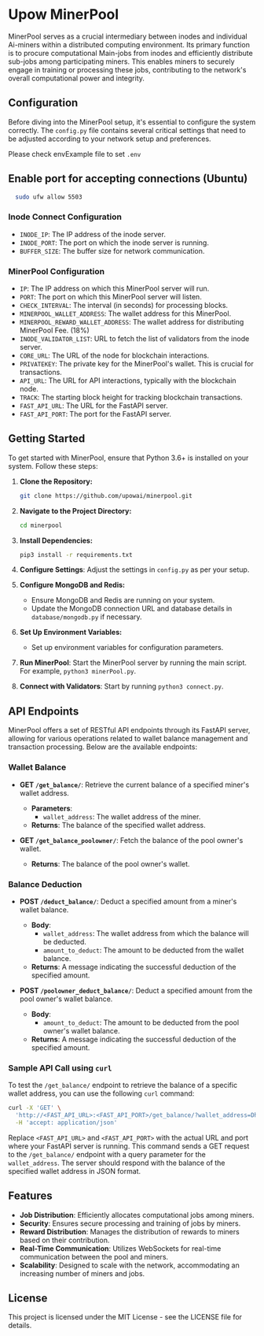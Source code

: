 # Upow MinerPool

MinerPool serves as a crucial intermediary between inodes and individual Ai-miners within a distributed computing environment. Its primary function is to procure computational Main-jobs from inodes and efficiently distribute sub-jobs among participating miners. This enables miners to securely engage in training or processing these jobs, contributing to the network's overall computational power and integrity.

## Configuration

Before diving into the MinerPool setup, it's essential to configure the system correctly. The `config.py` file contains several critical settings that need to be adjusted according to your network setup and preferences.

Please check envExample file to set `.env`

## Enable port for accepting connections (Ubuntu)

```bash
  sudo ufw allow 5503
```

### Inode Connect Configuration

- `INODE_IP`: The IP address of the inode server.
- `INODE_PORT`: The port on which the inode server is running.
- `BUFFER_SIZE`: The buffer size for network communication.

### MinerPool Configuration

- `IP`: The IP address on which this MinerPool server will run.
- `PORT`: The port on which this MinerPool server will listen.
- `CHECK_INTERVAL`: The interval (in seconds) for processing blocks.
- `MINERPOOL_WALLET_ADDRESS`: The wallet address for this MinerPool.
- `MINERPOOL_REWARD_WALLET_ADDRESS`: The wallet address for distributing MinerPool Fee. (18%)
- `INODE_VALIDATOR_LIST`: URL to fetch the list of validators from the inode server.
- `CORE_URL`: The URL of the node for blockchain interactions.
- `PRIVATEKEY`: The private key for the MinerPool's wallet. This is crucial for transactions.
- `API_URL`: The URL for API interactions, typically with the blockchain node.
- `TRACK`: The starting block height for tracking blockchain transactions.
- `FAST_API_URL`: The URL for the FastAPI server.
- `FAST_API_PORT`: The port for the FastAPI server.

## Getting Started

To get started with MinerPool, ensure that Python 3.6+ is installed on your system. Follow these steps:

1. **Clone the Repository:**

   ```bash
   git clone https://github.com/upowai/minerpool.git
   ```

2. **Navigate to the Project Directory:**

   ```bash
   cd minerpool
   ```

3. **Install Dependencies:**

   ```bash
   pip3 install -r requirements.txt
   ```

4. **Configure Settings**: Adjust the settings in `config.py` as per your setup.
5. **Configure MongoDB and Redis:**
   - Ensure MongoDB and Redis are running on your system.
   - Update the MongoDB connection URL and database details in `database/mongodb.py` if necessary.
6. **Set Up Environment Variables:**
   - Set up environment variables for configuration parameters.
7. **Run MinerPool**: Start the MinerPool server by running the main script. For example, `python3 minerPool.py`.
8. **Connect with Validators**: Start by running `python3 connect.py`.

## API Endpoints

MinerPool offers a set of RESTful API endpoints through its FastAPI server, allowing for various operations related to wallet balance management and transaction processing. Below are the available endpoints:

### Wallet Balance

- **GET `/get_balance/`**: Retrieve the current balance of a specified miner's wallet address.

  - **Parameters**:
    - `wallet_address`: The wallet address of the miner.
  - **Returns**: The balance of the specified wallet address.

- **GET `/get_balance_poolowner/`**: Fetch the balance of the pool owner's wallet.
  - **Returns**: The balance of the pool owner's wallet.

### Balance Deduction

- **POST `/deduct_balance/`**: Deduct a specified amount from a miner's wallet balance.

  - **Body**:
    - `wallet_address`: The wallet address from which the balance will be deducted.
    - `amount_to_deduct`: The amount to be deducted from the wallet balance.
  - **Returns**: A message indicating the successful deduction of the specified amount.

- **POST `/poolowner_deduct_balance/`**: Deduct a specified amount from the pool owner's wallet balance.
  - **Body**:
    - `amount_to_deduct`: The amount to be deducted from the pool owner's wallet balance.
  - **Returns**: A message indicating the successful deduction of the specified amount.

### Sample API Call using `curl`

To test the `/get_balance/` endpoint to retrieve the balance of a specific wallet address, you can use the following `curl` command:

```bash
curl -X 'GET' \
  'http://<FAST_API_URL>:<FAST_API_PORT>/get_balance/?wallet_address=DhWyMUj2pna2UYbvrqULyLf6dEo2MNzPHA7Uh4kBrJGFY' \
  -H 'accept: application/json'
```

Replace `<FAST_API_URL>` and `<FAST_API_PORT>` with the actual URL and port where your FastAPI server is running. This command sends a GET request to the `/get_balance/` endpoint with a query parameter for the `wallet_address`. The server should respond with the balance of the specified wallet address in JSON format.

## Features

- **Job Distribution**: Efficiently allocates computational jobs among miners.
- **Security**: Ensures secure processing and training of jobs by miners.
- **Reward Distribution**: Manages the distribution of rewards to miners based on their contribution.
- **Real-Time Communication**: Utilizes WebSockets for real-time communication between the pool and miners.
- **Scalability**: Designed to scale with the network, accommodating an increasing number of miners and jobs.

## License

This project is licensed under the MIT License - see the LICENSE file for details.
